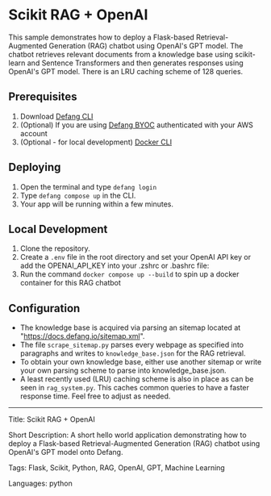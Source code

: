 # Scikit RAG + OpenAI

This sample demonstrates how to deploy a Flask-based Retrieval-Augmented Generation (RAG) chatbot using OpenAI's GPT model. The chatbot retrieves relevant documents from a knowledge base using scikit-learn and Sentence Transformers and then generates responses using OpenAI's GPT model. There is an LRU caching scheme of 128 queries.

## Prerequisites

1. Download [Defang CLI](https://github.com/DefangLabs/defang)
2. (Optional) If you are using [Defang BYOC](https://docs.aws.amazon.com/cli/latest/userguide/cli-chap-configure.html) authenticated with your AWS account
3. (Optional - for local development) [Docker CLI](https://docs.docker.com/engine/install/)

## Deploying

1. Open the terminal and type `defang login`
2. Type `defang compose up` in the CLI.
3. Your app will be running within a few minutes.

## Local Development

1. Clone the repository.
2. Create a `.env` file in the root directory and set your OpenAI API key or add the OPENAI_API_KEY into your .zshrc or .bashrc file:
3. Run the command `docker compose up --build` to spin up a docker container for this RAG chatbot

## Configuration

- The knowledge base is acquired via parsing an sitemap located at "https://docs.defang.io/sitemap.xml".
- The file `scrape_sitemap.py` parses every webpage as specified into paragraphs and writes to `knowledge_base.json` for the RAG retrieval.
- To obtain your own knowledge base, either use another sitemap or write your own parsing scheme to parse into knowledge_base.json.
- A least recently used (LRU) caching scheme is also in place as can be seen in `rag_system.py`. This caches common queries to have a faster response time. Feel free to adjust as needed.

---

Title: Scikit RAG + OpenAI

Short Description: A short hello world application demonstrating how to deploy a Flask-based Retrieval-Augmented Generation (RAG) chatbot using OpenAI's GPT model onto Defang.

Tags: Flask, Scikit, Python, RAG, OpenAI, GPT, Machine Learning

Languages: python
